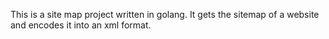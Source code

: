 This is a site map project written in golang. It gets the sitemap of a website and encodes it into an xml format.
